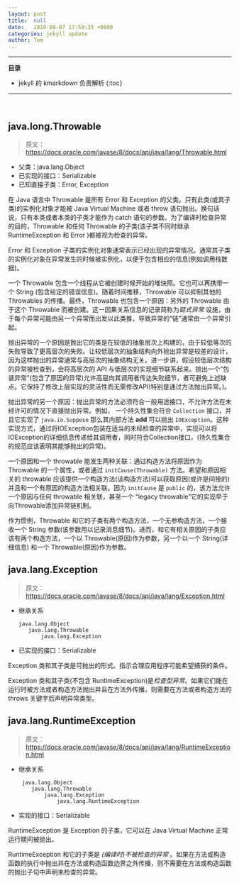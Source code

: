 ```yaml
---
layout: post
title:  null
date:   2018-08-07 17:59:35 +0800
categories: jekyll update
author: Tom
---
```


-----------------------------
__目录__
- jekyll 的 kmarkdown 负责解析
{:toc}

-----------------------------
<br>

## java.long.Throwable

> 原文：https://docs.oracle.com/javase/8/docs/api/java/lang/Throwable.html

- 父类：java.lang.Object
- 已实现的接口：Serializable
- 已知直接子类：Error, Exception

在 Java 语言中 Throwable 是所有 Error 和 Exception 的父类。只有此类(或其子类)的实例化对象才能被 Java Virtual Machine 或者 throw 语句抛出。换句话说，只有本类或者本类的子类才能作为 catch 语句的参数。为了编译时检查异常的目的，Throwable 和任何 Throwable 的子类(该子类不同时继承 RuntimeException 和 Error )都被视为检查的异常。

Error 和 Exception 子类的实例化对象通常表示已经出现的异常情况。通常其子类的实例化对象在异常发生的时候被实例化，以便于包含相应的信息(例如调用栈数据)。

一个 Throwable 包含一个线程从它被创建时候开始的堆快照。它也可以再携带一个 String (包含给定的错误信息)。随着时间推移，Throwable 可以抑制其他的 Throwables 的传播。最终，Throwable 也包含一个原因：另外的 Throwable 由于这个 Throwable 而被创建。这一因果关系信息的记录简称为*链式异常* 设施，由于每个异常可能由另一个异常而出发以此类推，导致异常的“链”通常由一个异常引起。

抛出异常的一个原因是抛出它的类是在较低的抽象层次上构建的，由于较低等次的失败导致了更高层次的失败。让较低层次的抽象结构向外抛出异常是较差的设计，因为这样抛出的异常通常与高层次的抽象结构无关。进一步讲，假设较低层次结构的异常被检查到，会将高层次的 API 与低层次的实现细节联系起来。抛出一个“包装异常”(包含了原因的异常)允许高层向其调用者传达失败细节，者可避免上述缺点。它保持了修改上层实现的灵活性而无需修改API(特别是通过方法抛出异常。)。

抛出异常的另一个原因：抛出异常的方法必须符合一般用途接口，不允许方法在未经许可的情况下直接抛出异常。例如， 一个持久性集合符合 `Collection` 接口，并且它实现了 `java.io.Suppose` 那么其内部方法 **add** 可以抛出 `IOException`。这种实现方式，通过将IOException包装在适当的未经检查的异常中，实现可以将IOException的详细信息传递给其调用者，同时符合Collection接口。(持久性集合的规范应该表明其能够抛出的异常)。

一个原因和一个 throwable 能发生两种关联：通过构造方法将原因作为 Throwable 的一个属性，或者通过 `initCause(Throwable)` 方法。希望和原因相关的 throwable 应该提供一个构造方法(该构造方法)可以获取原因(或许是间接的)并且和一个有原因的构造方法相关联。因为 `initCause` 是 `public` 的，该方法允许一个原因与任何 throwable 相关联，甚至一个 “legacy throwable”它的实现早于向Throwable添加异常链机制。

作为惯例，Throwable 和它的子类有两个构造方法，一个无参构造方法，一个接收一个 String 参数(该参数用以记录消息细节)。进而，和它有相关原因的子类应该有两个构造方法，一个以 Throwable(原因)作为参数，另一个以一个 String(详细信息) 和一个 Throwable(原因)作为参数。


## java.lang.Exception

> 原文：https://docs.oracle.com/javase/8/docs/api/java/lang/Exception.html

- 继承关系
    ```
    java.lang.Object
       java.lang.Throwable
           java.lang.Exception 
    ```
- 已实现的接口：Serializable

Exception 类和其子类是可抛出的形式。指示合理应用程序可能希望捕获的条件。

Exception 类和其子类(不包含 RuntimeException)是*检查型异常*。如果它们能在运行时被方法或者构造方法抛出并且在方法外传播，则需要在方法或者构造方法的 throws 关键字后声明异常类型。

## java.lang.RuntimeException

> 原文：https://docs.oracle.com/javase/8/docs/api/java/lang/RuntimeException.html

- 继承关系
    ```
     java.lang.Object
        java.lang.Throwable
            java.lang.Exception
                java.lang.RuntimeException 
    ```
- 实现的接口：Serializable

RuntimeException 是 Exception 的子类，它可以在 Java Virtual Machine 正常运行期间被抛出。

RuntimeException 和它的子类是 *(编译时)不被检查的异常* 。如果在方法或构造函数的执行中抛出并在方法或构造函数边界之外传播，则不需要在方法或构造函数的抛出子句中声明未检查的异常。